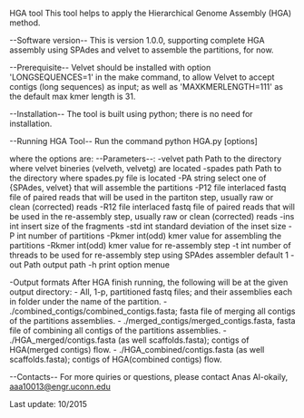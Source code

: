 
HGA tool
This tool helps to apply the Hierarchical Genome Assembly (HGA) method.

--Software version--
This is version 1.0.0, supporting complete HGA assembly using SPAdes and velvet to assemble the partitions, for now.

--Prerequisite--
Velvet should be installed with option 'LONGSEQUENCES=1' in the make command, to allow Velvet to accept contigs (long sequences) as input; as well as 
'MAXKMERLENGTH=111' as the default max kmer length is 31.

--Installation--
The tool is built using python; there is no need for installation.

--Running HGA Tool--
Run the command 
python HGA.py [options]

where the options are:
--Parameters--:
 -velvet  path      Path to the directory where velvet bineries (velveth, velvetg) are located
 -spades  path      Path to the directory where spades.py file is located
 -PA      string    select one of {SPAdes, velvet} that will assemble the partitions
 -P12     file      interlaced fastq file of paired reads that will be used in the partiton step, usually raw or clean (corrected) reads
 -R12     file      interlaced fastq file of paired reads that will be used in the re-assembly step, usually raw or clean (corrected) reads
 -ins     int       insert size of the fragments
 -std     int       standard deviation of the inset size
 -P       int       number of partitions
 -Pkmer   int(odd)  kmer value for assembling the partitions
 -Rkmer   int(odd)  kmer value for re-assembly step
 -t       int       number of threads to be used for re-assembly step using SPAdes assembler default 1
 -out     Path      output path
 -h                 print option menue

-Output formats
After HGA finish running, the following will be at the given output directory:
	- All, 1-p, partitioned fastq files; and their assemblies each in folder under the name of the partition.
	- ./combined_contigs/combined_contigs.fasta; fasta file of merging all contigs of the partitions assemblies.
	- ./merged_contigs/merged_contigs.fasta, fasta file of combining all contigs of the partitions assemblies.
	- ./HGA_merged/contigs.fasta (as well scaffolds.fasta); contigs of HGA(merged contigs) flow.
	- ./HGA_combined/contigs.fasta (as well scaffolds.fasta); contigs of HGA(combined contigs) flow.


--Contacts--
For more quiries or questions, please contact
Anas Al-okaily, aaa10013@engr.uconn.edu


Last update: 10/2015
